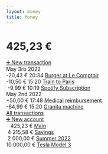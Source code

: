 ```yaml
---
layout: money
title: Money
---
```


<h1 class="pb-0 font-mono">425<span class="text-xl">,23 €</span></h1>

<div class="pb-8"><a class="button button--primary" href="transactions/new">➕ New transaction</a></div>

<div class="pb-8">
  <div class="font-bold">May 3rb 2022</div>

  <div>
    <span class="font-bold font-mono">-20,43 €</span>
    20:34
    <a href="transactions/1">
      Burger at Le Comptoir
    </a>
  </div>
  <div>
    <span class="font-bold font-mono">-10,50 €</span>
    15:20
    <a href="transactions/1">
      Train to Paris
    </a>
  </div>
  <div>
    <span class="font-bold font-mono">&nbsp;-9,99 €</span>
    10:19
    <a href="transactions/1">
      Spotify Subscription
    </a>
  </div>

  <div class="font-bold">May 2nd 2022</div>

  <div>
    <span class="font-bold font-mono">+50,00 €</span>
    17:48
    <a href="transactions/1">
      Medical reimbursement
    </a>
  </div>
  <div>
    <span class="font-bold font-mono">-64,99 €</span>
    15:20
    <a href="transactions/1">
      Granita machine
    </a>
  </div>

  <div>
    <a class="font-bold" href="transactions">All transactions</a>
  </div>
</div>

<div class="pb-8"><a class="button" href="accounts/new">➕ New account</a></div>

<div class="pb-8">
  <div>
    <span class="font-bold font-mono">&nbsp;&nbsp;&nbsp;425,23 €</span>
    <a href="accounts/1">
      Main
    </a>
  </div>
  <div>
    <span class="font-bold font-mono">&nbsp;4 215,58 €</span>
    <a href="accounts/1">
      Savings
    </a>
  </div>
  <div>
    <span class="font-bold font-mono">&nbsp;2 000,00 €</span>
    <a href="accounts/1">
      Summer 2022
    </a>
  </div>
  <div>
    <span class="font-bold font-mono">10 000,00 €</span>
    <a href="accounts/1">
      Tesla Model 3
    </a>
  </div>
</div>
